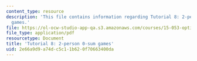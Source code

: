 ```yaml
---
content_type: resource
description: 'This file contains information regarding Tutorial 8: 2-person 0-sum
  games.'
file: https://ol-ocw-studio-app-qa.s3.amazonaws.com/courses/15-053-optimization-methods-in-management-science-spring-2013/2e66a9d9a74dc5c11b620f70663400da_MIT15_053S13_tut08.pdf
file_type: application/pdf
resourcetype: Document
title: 'Tutorial 8: 2-person 0-sum games'
uid: 2e66a9d9-a74d-c5c1-1b62-0f70663400da
---
```

